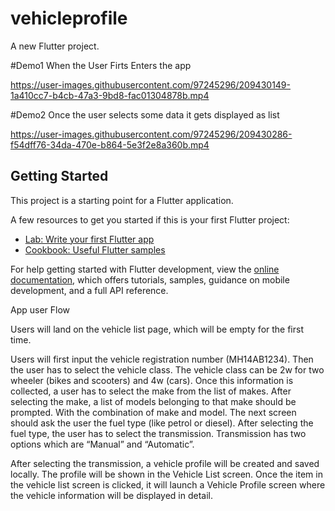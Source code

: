 # vehicleprofile

A new Flutter project.

#Demo1
    When the User Firts Enters the app
  
https://user-images.githubusercontent.com/97245296/209430149-1a410cc7-b4cb-47a3-9bd8-fac01304878b.mp4

#Demo2
      Once the user selects some data it gets displayed as list
      
https://user-images.githubusercontent.com/97245296/209430286-f54dff76-34da-470e-b864-5e3f2e8a360b.mp4

## Getting Started

This project is a starting point for a Flutter application.

A few resources to get you started if this is your first Flutter project:

- [Lab: Write your first Flutter app](https://docs.flutter.dev/get-started/codelab)
- [Cookbook: Useful Flutter samples](https://docs.flutter.dev/cookbook)

For help getting started with Flutter development, view the
[online documentation](https://docs.flutter.dev/), which offers tutorials,
samples, guidance on mobile development, and a full API reference.



App user Flow

Users will land on the vehicle list page, which will be empty for the first time.


Users will first input the vehicle registration number (MH14AB1234). Then the user has to select the vehicle class. The vehicle class can be 2w for two wheeler (bikes and scooters) and 4w (cars). Once this information is collected, a user has to select the make from the list of makes. After selecting the make, a list of models belonging to that make should be prompted. With the combination of make and model. The next screen should ask the user the fuel type (like petrol or diesel). After selecting the fuel type, the user has to select the transmission. Transmission has two options which are “Manual” and “Automatic”.


After selecting the transmission, a vehicle profile will be created and saved locally. The profile will be shown in the Vehicle List screen. Once the item in the vehicle list screen is clicked, it will launch a Vehicle Profile screen where the vehicle information will be displayed in detail.
